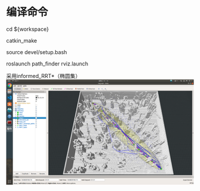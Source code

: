 # 编译命令

cd ${workspace}

catkin_make

source devel/setup.bash

roslaunch path_finder rviz.launch

采用informed_RRT*（椭圆集）
![image](https://github.com/Rao-Kai/Path-Planning/blob/main/informed_RRT*/images/informed_RRT*%E7%BB%93%E6%9E%9C.png)
